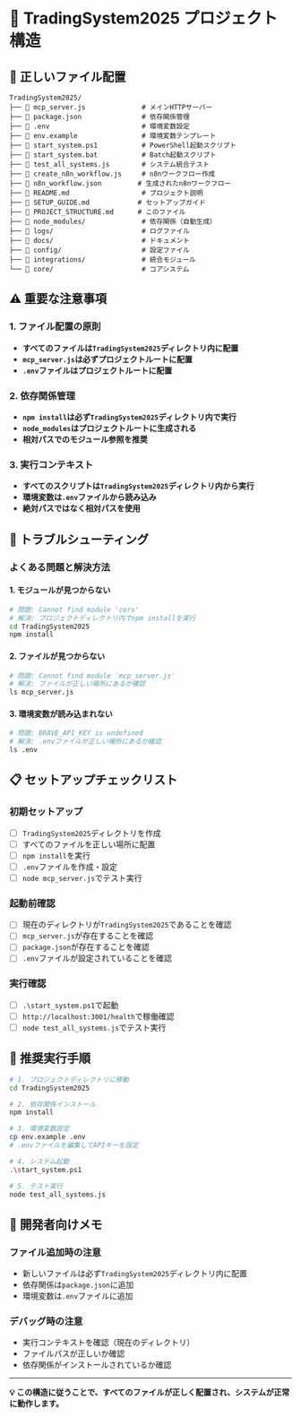 # 📁 TradingSystem2025 プロジェクト構造

## 🎯 正しいファイル配置

```
TradingSystem2025/
├── 📄 mcp_server.js              # メインHTTPサーバー
├── 📄 package.json               # 依存関係管理
├── 📄 .env                       # 環境変数設定
├── 📄 env.example                # 環境変数テンプレート
├── 📄 start_system.ps1           # PowerShell起動スクリプト
├── 📄 start_system.bat           # Batch起動スクリプト
├── 📄 test_all_systems.js        # システム統合テスト
├── 📄 create_n8n_workflow.js     # n8nワークフロー作成
├── 📄 n8n_workflow.json         # 生成されたn8nワークフロー
├── 📄 README.md                  # プロジェクト説明
├── 📄 SETUP_GUIDE.md            # セットアップガイド
├── 📄 PROJECT_STRUCTURE.md      # このファイル
├── 📁 node_modules/              # 依存関係（自動生成）
├── 📁 logs/                      # ログファイル
├── 📁 docs/                      # ドキュメント
├── 📁 config/                    # 設定ファイル
├── 📁 integrations/              # 統合モジュール
└── 📁 core/                      # コアシステム
```

## ⚠️ 重要な注意事項

### 1. ファイル配置の原則
- **すべてのファイルは`TradingSystem2025`ディレクトリ内に配置**
- **`mcp_server.js`は必ずプロジェクトルートに配置**
- **`.env`ファイルはプロジェクトルートに配置**

### 2. 依存関係管理
- **`npm install`は必ず`TradingSystem2025`ディレクトリ内で実行**
- **`node_modules`はプロジェクトルートに生成される**
- **相対パスでのモジュール参照を推奨**

### 3. 実行コンテキスト
- **すべてのスクリプトは`TradingSystem2025`ディレクトリ内から実行**
- **環境変数は`.env`ファイルから読み込み**
- **絶対パスではなく相対パスを使用**

## 🔧 トラブルシューティング

### よくある問題と解決方法

#### 1. モジュールが見つからない
```bash
# 問題: Cannot find module 'cors'
# 解決: プロジェクトディレクトリ内でnpm installを実行
cd TradingSystem2025
npm install
```

#### 2. ファイルが見つからない
```bash
# 問題: Cannot find module 'mcp_server.js'
# 解決: ファイルが正しい場所にあるか確認
ls mcp_server.js
```

#### 3. 環境変数が読み込まれない
```bash
# 問題: BRAVE_API_KEY is undefined
# 解決: .envファイルが正しい場所にあるか確認
ls .env
```

## 📋 セットアップチェックリスト

### 初期セットアップ
- [ ] `TradingSystem2025`ディレクトリを作成
- [ ] すべてのファイルを正しい場所に配置
- [ ] `npm install`を実行
- [ ] `.env`ファイルを作成・設定
- [ ] `node mcp_server.js`でテスト実行

### 起動前確認
- [ ] 現在のディレクトリが`TradingSystem2025`であることを確認
- [ ] `mcp_server.js`が存在することを確認
- [ ] `package.json`が存在することを確認
- [ ] `.env`ファイルが設定されていることを確認

### 実行確認
- [ ] `.\start_system.ps1`で起動
- [ ] `http://localhost:3001/health`で稼働確認
- [ ] `node test_all_systems.js`でテスト実行

## 🚀 推奨実行手順

```bash
# 1. プロジェクトディレクトリに移動
cd TradingSystem2025

# 2. 依存関係インストール
npm install

# 3. 環境変数設定
cp env.example .env
# .envファイルを編集してAPIキーを設定

# 4. システム起動
.\start_system.ps1

# 5. テスト実行
node test_all_systems.js
```

## 📝 開発者向けメモ

### ファイル追加時の注意
- 新しいファイルは必ず`TradingSystem2025`ディレクトリ内に配置
- 依存関係は`package.json`に追加
- 環境変数は`.env`ファイルに追加

### デバッグ時の注意
- 実行コンテキストを確認（現在のディレクトリ）
- ファイルパスが正しいか確認
- 依存関係がインストールされているか確認

---

**💡 この構造に従うことで、すべてのファイルが正しく配置され、システムが正常に動作します。**


